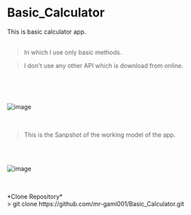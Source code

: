 # Basic_Calculator
This is basic calculator app.
<br/>
<br/>
> In which I use only basic methods.

> I don't use any other API which is download from online.
<br/>
<br/>
<br/>

![image](https://user-images.githubusercontent.com/85818705/184479578-7ba3eb03-91b7-4f4f-acf8-0da2fc953101.png)
<br/>
<br/>
<br/>

> This is the Sanpshot of the working model of the app.
<br/>
<br/>

![image](https://user-images.githubusercontent.com/85818705/184479694-022b4798-b3dc-4233-9d67-667de8c9c0ac.png)

<br/>
<br/>
*Clone Repository*

<br/>
> git clone https://github.com/mr-gami001/Basic_Calculator.git
